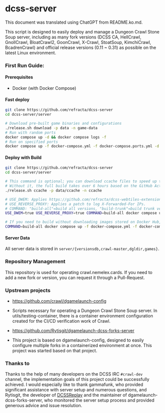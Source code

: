 # dcss-server

This document was translated using ChatGPT from README.ko.md.

This script is designed to easily deploy and manage a Dungeon Crawl Stone Soup server, including as many fork versions (DCSS CA, HellCrawl, GnollCrawl, BloatCrawl2, GoonCrawl, X-Crawl, StoatSoup, KimchiCrawl, BcadrenCrawl) and official release versions (0.11 ~ 0.31) as possible on the latest Linux environment.

### First Run Guide:

#### Prerequisites

* Docker (with Docker Compose)

#### Fast deploy

```bash
git clone https://github.com/refracta/dcss-server
cd dcss-server/server

# Download pre-built game binaries and configurations
./release.sh download -p data -n game-data
# Run with random ports
docker compose up -d && docker compose logs -f
# Run on specified ports
docker compose up -f docker-compose.yml -f docker-compose.ports.yml -d && docker compose logs -f
```

#### Deploy with Build
```bash
git clone https://github.com/refracta/dcss-server
cd dcss-server/server

# This command is optional; you can download ccache files to speed up the compile process.
# Without it, the full build takes over 6 hours based on the GitHub Action Runner's ubuntu-24.04 image, while with it, it accelerates to about 45 minutes.
./release.sh ccache -p data/ccache -n ccache

# USE_DWEM: Applies https://github.com/refracta/dcss-webtiles-extension-module.
# USE_REVERSE_PROXY: Applies a patch to log X-Forwarded-For IPs.
# COMMAND: "build-all"=build all versions, "build-trunk"=build trunk version only.
USE_DWEM=true USE_REVERSE_PROXY=true COMMAND=build-all docker compose up -d && docker compose logs -f

# If you need to build without downloading images stored on Docker Hub, you can use the following command.
COMMAND=build-all docker compose up -f docker-compose.yml -f docker-compose.build.yml -d && docker compose logs -f
```

#### Server Data
All server data is stored in `server/{versionsdb,crawl-master,dgldir,games}`.

### Repository Management 
This repository is used for operating crawl.nemelex.cards.
If you need to add a new fork or version, you can request it through a Pull-Request.

### Upstream projects
* https://github.com/crawl/dgamelaunch-config
* Scripts necessary for operating a Dungeon Crawl Stone Soup server. In utils/testing-container, there is a container environment configuration created for the CI/CD verification work of Crawl.

* https://github.com/Rytisgit/dgamelaunch-dcss-forks-server
* This project is based on dgamelaunch-config, designed to easily configure multiple forks in a containerized environment at once. This project was started based on that project.

### Thanks to
Thanks to the help of many developers on the DCSS IRC `#crawl-dev` channel, the implementation goals of this project could be successfully achieved.
I would especially like to thank gammafunk, who provided significant assistance with server setup and numerous questions, and Rytisgit, the developer of [DCSSReplay](https://github.com/rytisgit/dcssreplay) and the maintainer of dgamelaunch-dcss-forks-server, who monitored the server setup process and provided generous advice and issue resolution.
